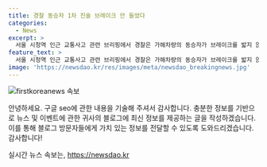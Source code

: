 ```yaml
---
title: 경찰 동승자 1차 진술 브레이크 안 들었다
categories:
  - News
excerpt: >
  서울 시청역 인근 교통사고 관련 브리핑에서 경찰은 가해차량의 동승자가 브레이크를 밟지 않았다고 진술한 것으로 전했다. 또한, 사고 지점과 정차 지점에서 스키드 마크를 확인 중이라고 밝혔다.
feature_text: >
  서울 시청역 인근 교통사고 관련 브리핑에서 경찰은 가해차량의 동승자가 브레이크를 밟지 않았다고 진술한 것으로 전했다. 또한, 사고 지점과 정차 지점에서 스키드 마크를 확인 중이라고 밝혔다.
image: 'https://newsdao.kr/res/images/meta/newsdao_breakingnews.jpg'
---
```


<p><img src="https://newsdao.kr/res/images/meta/newsdao_breakingnews.jpg" alt="firstkoreanews 속보" /></p>

<p>안녕하세요. 구글 seo에 관한 내용을 기술해 주셔서 감사합니다. 충분한 정보를 기반으로 뉴스 및 이벤트에 관한 귀사의 블로그에 최신 정보를 제공하는 글을 작성하겠습니다. 이를 통해 블로그 방문자들에게 가치 있는 정보를 전달할 수 있도록 도와드리겠습니다. 감사합니다!</p>
실시간 뉴스 속보는, <a href="https://newsdao.kr" rel="dofollow">https://newsdao.kr</a>


